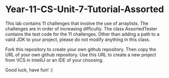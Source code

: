 # Year-11-CS-Unit-7-Tutorial-Assorted

This lab contains 11 challenges that involve the use of arraylists. The challenges are in order of increasing difficulty.
The class AssortedTester contains the test code for the 11 challenges. Other than adding a path to a valid JDK to your project, please do not modify anything in this class. 

Fork this repository to create your own github repository. Then copy the URL of your own github repository. Use this URL to create a new project from VCS in IntelliJ or an IDE of your choosing.

Good luck, have fun! :)


